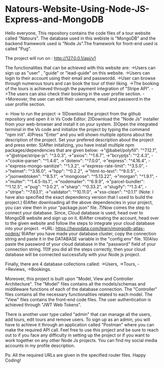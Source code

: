 # Natours-Website-Using-Node-JS-Express-and-MongoDB
Hello everyone,
This repository contains the code files of a tour website called "Natours". The database used in this webiste is "MongoDB" and the backend framework used is "Node Js".The framework for front-end used is called "Pug".

The project will run on : http://127.0.0.1/api/v1

The functionalities that can be achieved with this website are:
->Users can sign up as "user" , "guide" or "lead-guide" on this website.
->Users can login to their account using their email and passwordd.
->User can browse through numerous tours and can book the tour of their liking.
->The booking of the tours is achieved through the payment integration of "Stripe API".
->The users can also check their booking in the user profile section.
->Moreover, the user can edit their username, email and password in the user profile section.

<- How to run the project ->
1)Download the project from the github repository and open it in Vs Code Editor.
2)Download the "Node Js" installer from your web-browser and install it on your system.
3)Open the integrated terminal in the Vs code and initialize the project by typing the command "npm init".
4)Press "Enter" and you will shown multiple options about the description of the project. Set your prefered description about the project and press enter.
5)After initalizing, you have install multiple npm packages/dependencies that are given below:
  ->"@babel/polyfill": "^7.12.1",
  ->"@stripe/stripe-js": "^3.0.3",
  ->"axios": "^1.6.7",
  ->"bcryptjs": "^2.4.3",
  ->"cookie-parser": "^1.4.6",
  ->"dotenv": "^7.0.0",
  ->"express": "^4.16.4",
  ->"express-mongo-sanitize": "^1.3.2",
  ->"express-rate-limit": "^3.5.0",
  ->"helmet": "^3.16.0",
  ->"hpp": "^0.2.2",
  ->"html-to-text": "^9.0.5",
  ->"jsonwebtoken": "^8.5.1",
  ->"mongoose": "^5.13.22",
  ->"morgan": "^1.9.1",
  ->"multer": "^1.4.5-lts.1",
  ->"nodemailer": "^6.9.9",
  ->"parcel-bundler": "^1.12.5",
  ->"pug": "^3.0.2",
  ->"sharp": "^0.33.2",
  ->"slugify": "^1.3.4",
  ->"stripe": "^7.63.1",
  ->"validator": "^10.11.0",
  ->"xss-clean": "^0.1.1"
  (Note: I have also specified the exact dependency version that I used to build the project.)
6)After downloading all the above dependencies in your project, you can view then in your "package.json" file.
7)Now comes the step to connect your database. Since, Cloud database is used, head over to MongoDB website and sign up on it.
8)After creating the account, head over to the given website and follow the steps to integrate your cloud database into your project.
  ->URL: https://hevodata.com/learn/mongodb-atlas-nodejs/
9)After you have made your database cluster, copy the connection string and paste it in the DATABASE variable in the "config.env" file.
10)Also paste the password of your cloud database in the "password" field of your connection string.
11)If you did all the steps correctly, then your cloud database will be connected successfully with your Node js project.

Finally, there are 4 database collections called:
->Users,
->Tours,
->Reviews,
->Bookings.

Moreover, this project is built upon "Model, View and Controller Architecture". The "Model" files contains all the models/schemas and middleware functions of each of the database connection. The "Controller" files contains all the necessary functionalities related to each model. The "View" files contains the front-end code files. The user authentication is achieved through "JWT Web Tokens".

There is another user type called "admin" that can manage all the users, add tours, edit tours and remove users. To sign up as an admin, you will have to achieve it through an application called "Postman" where you can make the required API call.
Feel free to use this project and be sure to reach out to if you face any difficulty in setting up the project or if you want to work together on any other Node Js projects.
You can find my social media accounts in my profile description.

Ps: All the required URLs are given in the specified router files.
Happy Coding!
